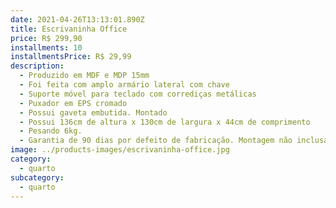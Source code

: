 ```yaml
---
date: 2021-04-26T13:13:01.890Z
title: Escrivaninha Office
price: R$ 299,90
installments: 10
installmentsPrice: R$ 29,99
description:
  - Produzido em MDF e MDP 15mm
  - Foi feita com amplo armário lateral com chave
  - Suporte móvel para teclado com corrediças metálicas
  - Puxador em EPS cromado
  - Possui gaveta embutida. Montado
  - Possui 136cm de altura x 130cm de largura x 44cm de comprimento
  - Pesando 6kg.
  - Garantia de 90 dias por defeito de fabricação. Montagem não inclusa.
image: ../products-images/escrivaninha-office.jpg
category:
  - quarto
subcategory:
  - quarto
---
```

